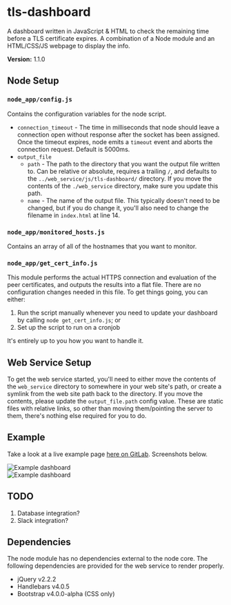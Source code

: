 # tls-dashboard
A dashboard written in JavaScript &amp; HTML to check the remaining time before a TLS certificate expires. A combination of a Node module and an HTML/CSS/JS webpage to display the info. 

**Version:** 1.1.0

## Node Setup
### `node_app/config.js`
Contains the configuration variables for the node script.  

* `connection_timeout` - The time in milliseconds that node should leave a connection open without response after the socket has been assigned. Once the timeout expires, node emits a `timeout` event and aborts the connection request. Default is 5000ms.  
* `output_file`  
  * `path` - The path to the directory that you want the output file written to. Can be relative or absolute, requires a trailing `/`, and defaults to the `../web_service/js/tls-dashboard/` directory. If you move the contents of the `./web_service` directory, make sure you update this path.  
  * `name` - The name of the output file. This typically doesn't need to be changed, but if you do change it, you'll also need to change the filename in `index.html` at line 14.  


### `node_app/monitored_hosts.js`
Contains an array of all of the hostnames that you want to monitor. 

### `node_app/get_cert_info.js`
This module performs the actual HTTPS connection and evaluation of the peer certificates, and outputs the results into a flat file. There are no configuration changes needed in this file. To get things going, you can either:  

1. Run the script manually whenever you need to update your dashboard by calling `node get_cert_info.js`; or   
2. Set up the script to run on a cronjob

It's entirely up to you how you want to handle it. 

## Web Service Setup
To get the web service started, you'll need to either move the contents of the `web_service` directory to somewhere in your web site's path, or create a symlink from the web site path back to the directory. If you move the contents, please update the `output_file.path` config value. These are static files with relative links, so other than moving them/pointing the server to them, there's nothing else required for you to do. 

## Example
Take a look at a live example page [here on GitLab][1]. Screenshots below. 

![Example dashboard](https://raw.githubusercontent.com/cmrunton/tls-dashboard/master/screenshot.png)  
![Example dashboard](https://raw.githubusercontent.com/cmrunton/tls-dashboard/master/screenshot_2.png)  

## TODO
1. Database integration?  
2. Slack integration?  

## Dependencies
The node module has no dependencies external to the node core. The following dependencies are provided for the web service to render properly.

* jQuery v2.2.2  
* Handlebars v4.0.5  
* Bootstrap v4.0.0-alpha (CSS only)  

[1]:https://craine.gitlab.io/tls-dashboard/